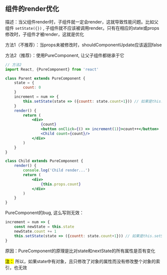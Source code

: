## 组件的render优化

描述：当父组件render时，子组件就一定会render，这就导致性能问题。比如父组件 `setState({})` , 子组件就不应该被调用render。只有在相应的state或props修改时，子组件才被render，这就是优化

方法1（不推荐）：当props未被修改时，shouldComponentUpdate应该返回false

方法2（推荐）：使用PureComponent, 让父子组件都继承于它

```jsx
// 方法2
import React, {PureComponent} from 'react'

class Parent extends PureComponent {
    state = {
        count: 0
    }
	increment = num => {
        this.setState(state => ({countt: state.count+1})) // 如果是this.setState({})，子组件就不会调render
    }
	render() {
        return (
        	<div>
                {count}
                <button onClick={() => increment(1)}>count++</button>
            	<Child count={count}/>
            </div>
        )
    }
}

class Child extends PureComponent {
	render() {
        console.log('Child render...')
        return (
        	<div>
                {this.props.count}
            </div>
        )
    }
}
```

PureComponent的bug, 这么写则无效：

```jsx
increment = num => {
    const newState = this.state
    newState.count += 1
    this.setState(state => ({countt: state.count+1})) // 如果是this.setState({})，子组件就不会调render
}
```

原因：PureComponent的原理是比对state和nextState的所有属性是否有变化

<mark>注：</mark> 所以，如果state中有对象，且只修改了对象的属性而没有修改整个对象的索引，也无效

